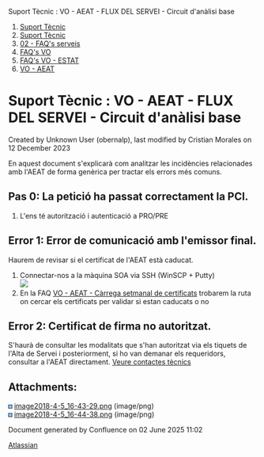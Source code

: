 Suport Tècnic : VO - AEAT - FLUX DEL SERVEI - Circuit d'anàlisi base  

1.  [Suport Tècnic](index.html)
2.  [Suport Tècnic](13893782.html)
3.  [02 - FAQ's serveis](26313393.html)
4.  [FAQ's VO](28705575.html)
5.  [FAQ's VO - ESTAT](28705579.html)
6.  [VO - AEAT](VO---AEAT_36340975.html)

Suport Tècnic : VO - AEAT - FLUX DEL SERVEI - Circuit d'anàlisi base
====================================================================

Created by Unknown User (obernalp), last modified by Cristian Morales on 12 December 2023

En aquest document s'explicarà com analitzar les incidències relacionades amb l'AEAT de forma genèrica per tractar els errors més comuns.

Pas 0: La petició ha passat correctament la PCI.
------------------------------------------------

1.  L'ens té autorització i autenticació a PRO/PRE 

  

Error 1: Error de comunicació amb l'emissor final.
--------------------------------------------------

Haurem de revisar si el certificat de l'AEAT està caducat.

1.  Connectar-nos a la màquina SOA via SSH (WinSCP + Putty)  
    ![](attachments/26313255/26316286.png)
2.  En la FAQ [VO - AEAT - Càrrega setmanal de certificats](26313467.html) trobarem la ruta on cercar els certificats per validar si estan caducats o no  
      
    

Error 2: Certificat de firma no autoritzat.
-------------------------------------------

S'haurà de consultar les modalitats que s'han autoritzat via els tiquets de l'Alta de Servei i posteriorment, si ho van demanar els requeridors, consultar a l'AEAT directament. [Veure contactes tècnics](https://intranet.aoc.cat/pages/viewpage.action?pageId=28704779#tab-VO+-+AGE)

Attachments:
------------

![](images/icons/bullet_blue.gif) [image2018-4-5\_16-43-29.png](attachments/26313255/26316286.png) (image/png)  
![](images/icons/bullet_blue.gif) [image2018-4-5\_16-44-38.png](attachments/26313255/26316289.png) (image/png)  

Document generated by Confluence on 02 June 2025 11:02

[Atlassian](http://www.atlassian.com/)